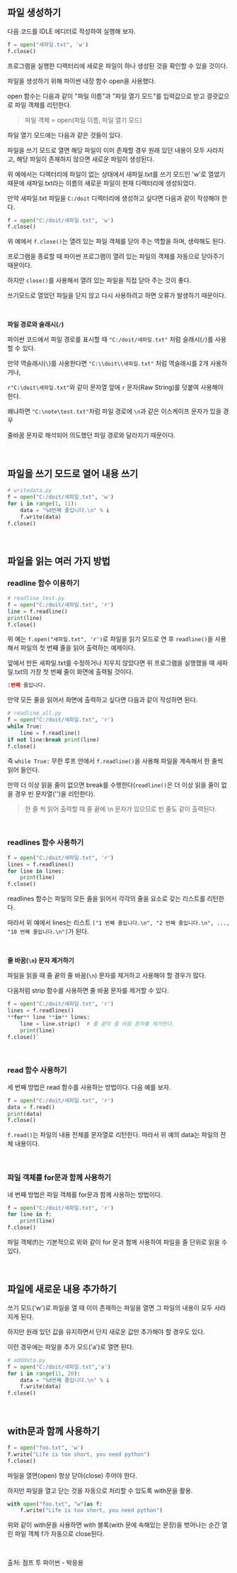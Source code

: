 ## **파일 생성하기**

다음 코드를 IDLE 에디터로 작성하여 실행해 보자.

```python
f = open("새파일.txt", 'w')
f.close()
```

프로그램을 실행한 디렉터리에 새로운 파일이 하나 생성된 것을 확인할 수 있을 것이다. 

파일을 생성하기 위해 파이썬 내장 함수 open을 사용했다. 

open 함수는 다음과 같이 "파일 이름"과 "파일 열기 모드"를 입력값으로 받고 결괏값으로 파일 객체를 리턴한다.

> 파일 객체 = open(파일 이름, 파일 열기 모드)
> 

파일 열기 모드에는 다음과 같은 것들이 있다.

파일을 쓰기 모드로 열면 해당 파일이 이미 존재할 경우 원래 있던 내용이 모두 사라지고, 해당 파일이 존재하지 않으면 새로운 파일이 생성된다. 

위 예에서는 디렉터리에 파일이 없는 상태에서 새파일.txt를 쓰기 모드인 'w'로 열었기 때문에 새파일.txt라는 이름의 새로운 파일이 현재 디렉터리에 생성되었다.

만약 새파일.txt 파일을 `C:/doit` 디렉터리에 생성하고 싶다면 다음과 같이 작성해야 한다.

```python
f = open("C:/doit/새파일.txt", 'w')
f.close()
```

위 예에서 `f.close()`는 열려 있는 파일 객체를 닫아 주는 역할을 하며, 생략해도 된다. 

프로그램을 종료할 때 파이썬 프로그램이 열려 있는 파일의 객체를 자동으로 닫아주기 때문이다.

하지만 `close()`를 사용해서 열려 있는 파일을 직접 닫아 주는 것이 좋다.

쓰기모드로 열었던 파일을 닫지 않고 다시 사용하려고 하면 오류가 발생하기 때문이다.

<br>

**파일 경로와 슬래시(`/`)**

파이썬 코드에서 파일 경로를 표시할 때 `"C:/doit/새파일.txt"` 처럼 슬래시(`/`)를 사용할 수 있다.

만약 역슬래시(`\`)를 사용한다면 `"C:\\doit\\새파일.txt"` 처럼 역슬래시를 2개 사용하거나,

`r"C:\doit\새파일.txt"`와 같이 문자열 앞에 `r` 문자(Raw String)를 덧붙여 사용해야 한다. 

왜냐하면 `"C:\note\test.txt"`처럼 파일 경로에 `\n`과 같은 이스케이프 문자가 있을 경우 

줄바꿈 문자로 해석되어 의도했던 파일 경로와 달라지기 때문이다.

<br>

## **파일을 쓰기 모드로 열어 내용 쓰기**

```python
# writedata.py
f = open("C:/doit/새파일.txt", 'w')
for i in range(1, 11):
    data = "%d번째 줄입니다.\n" % i
    f.write(data)
f.close()
```

<br>

## **파일을 읽는 여러 가지 방법**

### **readline 함수 이용하기**

```python
# readline_test.py
f = open("C:/doit/새파일.txt", 'r')
line = f.readline()
print(line)
f.close()
```

위 예는 `f.open("새파일.txt", 'r')`로 파일을 읽기 모드로 연 후 `readline()`을 사용해서 파일의 첫 번째 줄을 읽어 출력하는 예제이다. 

앞에서 만든 새파일.txt를 수정하거나 지우지 않았다면 위 프로그램을 실행했을 때 새파일.txt의 가장 첫 번째 줄이 화면에 출력될 것이다.

```python
1번째 줄입니다.
```

만약 모든 줄을 읽어서 화면에 출력하고 싶다면 다음과 같이 작성하면 된다.

```python
# readline_all.py
f = open("C:/doit/새파일.txt", 'r')
while True:
    line = f.readline()
if not line:break print(line)
f.close()
```

즉 `while True:` 무한 루프 안에서 `f.readline()`을 사용해 파일을 계속해서 한 줄씩 읽어 들인다.

만약 더 이상 읽을 줄이 없으면 break를 수행한다(`readline()`은 더 이상 읽을 줄이 없을 경우 빈 문자열('')을 리턴한다).

> 한 줄 씩 읽어 출력할 때 줄 끝에 \n 문자가 있으므로 빈 줄도 같이 출력된다.
> 

<br>

### **readlines 함수 사용하기**

```python
f = open("C:/doit/새파일.txt", 'r')
lines = f.readlines()
for line in lines:
    print(line)
f.close()
```

readlines 함수는 파일의 모든 줄을 읽어서 각각의 줄을 요소로 갖는 리스트를 리턴한다.

따라서 위 예에서 lines는 리스트 `["1 번째 줄입니다.\n", "2 번째 줄입니다.\n", ..., "10 번째 줄입니다.\n"]`가 된다. 

<br>

**줄 바꿈(`\n`) 문자 제거하기**

파일을 읽을 때 줄 끝의 줄 바꿈(`\n`) 문자를 제거하고 사용해야 할 경우가 많다.

다음처럼 strip 함수를 사용하면 줄 바꿈 문자를 제거할 수 있다.

```python
f = open("C:/doit/새파일.txt", 'r')
lines = f.readlines()
**for** line **in** lines:
    line = line.strip()  # 줄 끝의 줄 바꿈 문자를 제거한다.
    print(line)
f.close()`
```

<br>

### **read 함수 사용하기**

세 번째 방법은 read 함수를 사용하는 방법이다. 다음 예를 보자.

```python
f = open("C:/doit/새파일.txt", 'r')
data = f.read()
print(data)
f.close()
```

`f.read()`는 파일의 내용 전체를 문자열로 리턴한다. 따라서 위 예의 data는 파일의 전체 내용이다.

<br>

### **파일 객체를 for문과 함께 사용하기**

네 번째 방법은 파일 객체를 for문과 함께 사용하는 방법이다.

```python
f = open("C:/doit/새파일.txt", 'r')
for line in f:
    print(line)
f.close()
```

파일 객체(f)는 기본적으로 위와 같이 for 문과 함께 사용하여 파일을 줄 단위로 읽을 수 있다.

<br>

## **파일에 새로운 내용 추가하기**

쓰기 모드('w')로 파일을 열 때 이미 존재하는 파일을 열면 그 파일의 내용이 모두 사라지게 된다.

하지만 원래 있던 값을 유지하면서 단지 새로운 값만 추가해야 할 경우도 있다.

이런 경우에는 파일을 추가 모드('a')로 열면 된다.

```python
# adddata.py
f = open("C:/doit/새파일.txt",'a')
for i in range(11, 20):
    data = "%d번째 줄입니다.\n" % i
    f.write(data)
f.close()
```

<br>

## **with문과 함께 사용하기**

```python
f = open("foo.txt", 'w')
f.write("Life is too short, you need python")
f.close()
```

파일을 열면(open) 항상 닫아(close) 주어야 한다. 

하지만 파일을 열고 닫는 것을 자동으로 처리할 수 있도록 with문을 활용.

```python
with open("foo.txt", "w")as f:
    f.write("Life is too short, you need python")
```

위와 같이 with문을 사용하면 with 블록(with 문에 속해있는 문장)을 벗어나는 순간 열린 파일 객체 f가 자동으로 close된다.

<br>

출처: 점프 투 파이썬 - 박응용
